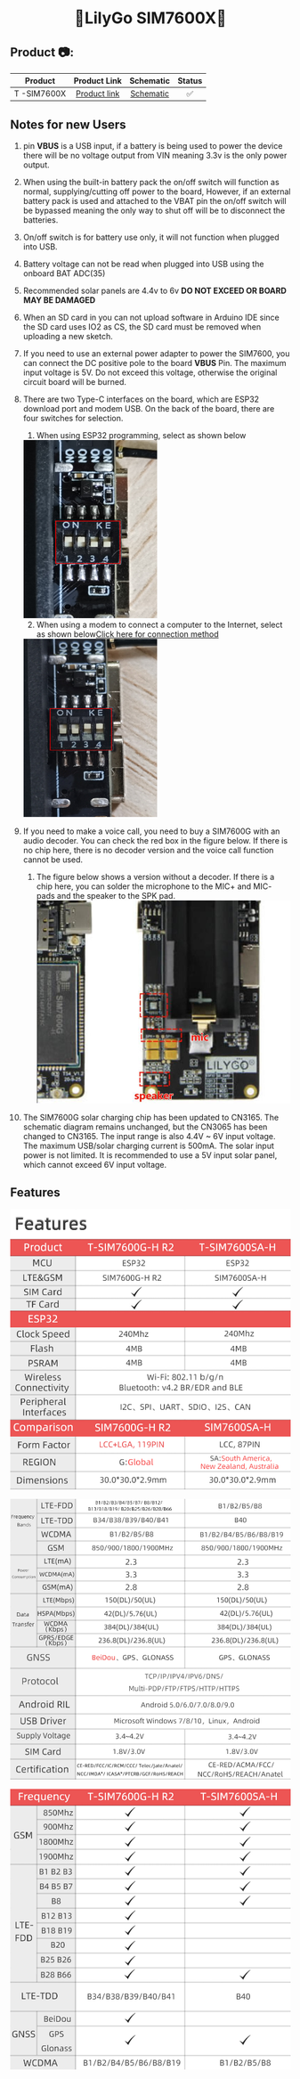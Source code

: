 <h1 align = "center">🌟LilyGo SIM7600X🌟</h1>

<h2 align = "left">Product 📷:</h2>

|   Product   |                             Product  Link                             |                    Schematic                    | Status |
| :---------: | :-------------------------------------------------------------------: | :---------------------------------------------: | :----: |
| T -SIM7600X | [Product link](https://www.aliexpress.com/item/1005001705250713.html) | [Schematic](schematic/T54_SIM7600_20201012.pdf) |   ✅    |


## Notes for new Users

1. pin **VBUS** is a USB input, if a battery is being used to power the device there will be no voltage output from VIN meaning 3.3v is the only power output.

2. When using the built-in battery pack the on/off switch will function as normal, supplying/cutting off power to the board, However, if an external battery pack is used and attached to the VBAT pin the on/off switch will be bypassed meaning the only way to shut off will be to disconnect the batteries.

3. On/off switch is for battery use only, it will not function when plugged into USB.

4. Battery voltage can not be read when plugged into USB using the onboard BAT ADC(35) 

5. Recommended solar panels are 4.4v to 6v **DO NOT EXCEED OR BOARD MAY BE DAMAGED** 

6. When an SD card in you can not upload software in Arduino IDE since the SD card uses IO2 as CS, the SD card must be removed when uploading a new sketch. 

7. If you need to use an external power adapter to power the SIM7600, you can connect the DC positive pole to the board **VBUS** Pin. The maximum input voltage is 5V. Do not exceed this voltage, otherwise the original circuit board will be burned.

8. There are two Type-C interfaces on the board, which are ESP32 download port and modem USB. On the back of the board, there are four switches for selection.
    1. When using ESP32 programming, select as shown below
    <img  height="320" width="240" src=image/TTL.png>

    2. When using a modem to connect a computer to the Internet, select as shown below[Click here for connection method](docs/pc/README.MD)
    <img  height="320" width="240" src=image/USB.png>

9. If you need to make a voice call, you need to buy a SIM7600G with an audio decoder. You can check the red box in the figure below. If there is no chip here, there is no decoder version and the voice call function cannot be used.

    1. The figure below shows a version without a decoder. If there is a chip here, you can solder the microphone to the MIC+ and MIC- pads and the speaker to the SPK pad.
    ![decoder](./image/decoder.jpg)
10. The SIM7600G solar charging chip has been updated to CN3165. The schematic diagram remains unchanged, but the CN3065 has been changed to CN3165. The input range is also 4.4V ~ 6V input voltage. The maximum USB/solar charging current is 500mA. The solar input power is not limited. It is recommended to use a 5V input solar panel, which cannot exceed 6V input voltage.

## Features

![SIM7600X_1](image/SIM7600X_1.jpg)

![SIM7600X_2](image/SIM7600X_2.jpg)

![SIM7600X_3](image/SIM7600X_3.jpg)

